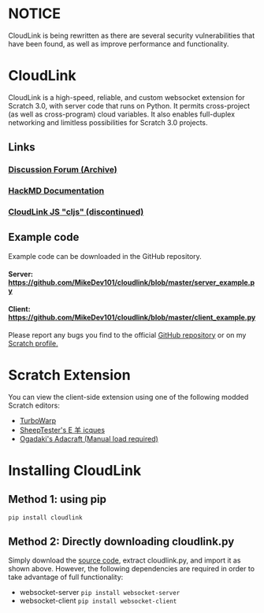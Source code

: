 # NOTICE

CloudLink is being rewritten as there are several security vulnerabilities that have been found, as well as improve performance and functionality.

# CloudLink

CloudLink is a high-speed, reliable, and custom websocket extension for Scratch 3.0, with server code that runs on Python.
It permits cross-project (as well as cross-program) cloud variables.
It also enables full-duplex networking and limitless possibilities for Scratch 3.0 projects.

## Links

### [Discussion Forum (Archive)](https://scratch.mit.edu/discuss/topic/398473)

### [HackMD Documentation](https://hackmd.io/G9q1kPqvQT6NrPobjjxSgg)

### [CloudLink JS "cljs" (discontinued)](https://github.com/wgyt/cljs)

## Example code

Example code can be downloaded in the GitHub repository.

#### Server: https://github.com/MikeDev101/cloudlink/blob/master/server_example.py

#### Client: https://github.com/MikeDev101/cloudlink/blob/master/client_example.py

Please report any bugs you find to the official [GitHub repository](https://github.com/MikeDev101/cloudlink/issues) or on
my [Scratch profile.](https://scratch.mit.edu/users/MikeDEV/)

# Scratch Extension

You can view the client-side extension using one of the following modded Scratch editors:

- [TurboWarp](https://turbowarp.org/editor?extension=https://mikedev101.github.io/cloudlink/B3-0.js)
- [SheepTester's E 羊 icques](https://sheeptester.github.io/scratch-gui/?url=https://mikedev101.github.io/cloudlink/B3-0.js)
- [Ogadaki's Adacraft (Manual load required)](https://adacraft.org/studio/)

# Installing CloudLink

## Method 1: using pip

`pip install cloudlink`

## Method 2: Directly downloading cloudlink.py

Simply download the [source code](https://github.com/MikeDev101/cloudlink/archive/refs/heads/master.zip), extract cloudlink.py, and import it as shown above. However, the following dependencies are required in order to take advantage of full functionality:

- websocket-server `pip install websocket-server`
- websocket-client `pip install websocket-client`
